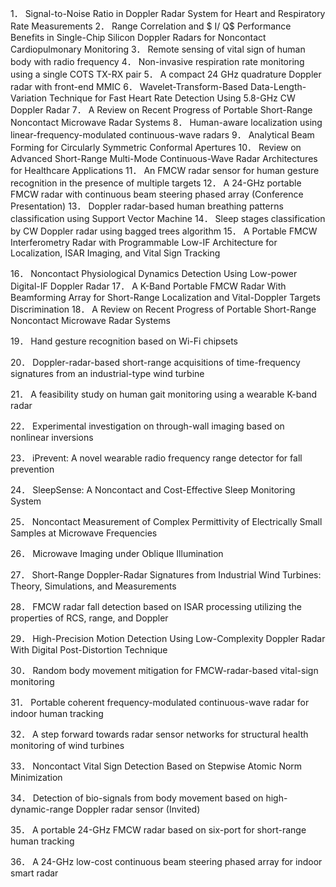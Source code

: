 1．	Signal-to-Noise Ratio in Doppler Radar System for Heart and Respiratory Rate Measurements
2．	Range Correlation and $ I/ Q$ Performance Benefits in Single-Chip Silicon Doppler Radars for Noncontact Cardiopulmonary Monitoring
3．	Remote sensing of vital sign of human body with radio frequency
4．	Non-invasive respiration rate monitoring using a single COTS TX-RX pair
5．	A compact 24 GHz quadrature Doppler radar with front-end MMIC
6．	Wavelet-Transform-Based Data-Length-Variation Technique for Fast Heart Rate Detection Using 5.8-GHz CW Doppler Radar
7．	A Review on Recent Progress of Portable Short-Range Noncontact Microwave Radar Systems
8．	Human-aware localization using linear-frequency-modulated continuous-wave radars
9．	Analytical Beam Forming for Circularly Symmetric Conformal Apertures
10．	Review on Advanced Short-Range Multi-Mode Continuous-Wave Radar Architectures for Healthcare Applications
11．	An FMCW radar sensor for human gesture recognition in the presence of multiple targets
12．	A 24-GHz portable FMCW radar with continuous beam steering phased array (Conference Presentation)
13．	Doppler radar-based human breathing patterns classification using Support Vector Machine
14．	Sleep stages classification by CW Doppler radar using bagged trees algorithm
15．	A Portable FMCW Interferometry Radar with Programmable Low-IF Architecture for Localization, ISAR Imaging, and Vital Sign Tracking

16．	Noncontact Physiological Dynamics Detection Using Low-power Digital-IF Doppler Radar
17．	A K-Band Portable FMCW Radar With Beamforming Array for Short-Range Localization and Vital-Doppler Targets Discrimination
18．	A Review on Recent Progress of Portable Short-Range Noncontact Microwave Radar Systems

19．	Hand gesture recognition based on Wi-Fi chipsets

20．	Doppler-radar-based short-range acquisitions of time-frequency signatures from an industrial-type wind turbine


21．	A feasibility study on human gait monitoring using a wearable K-band radar

22．	Experimental investigation on through-wall imaging based on nonlinear inversions

23．	iPrevent: A novel wearable radio frequency range detector for fall prevention


24．	SleepSense: A Noncontact and Cost-Effective Sleep Monitoring System

25．	Noncontact Measurement of Complex Permittivity of Electrically Small Samples at Microwave Frequencies

26．	Microwave Imaging under Oblique Illumination

27．	Short-Range Doppler-Radar Signatures from Industrial Wind Turbines: Theory, Simulations, and Measurements

28．	FMCW radar fall detection based on ISAR processing utilizing the properties of RCS, range, and Doppler

29．	High-Precision Motion Detection Using Low-Complexity Doppler Radar With Digital Post-Distortion Technique

30．	Random body movement mitigation for FMCW-radar-based vital-sign monitoring

31．	Portable coherent frequency-modulated continuous-wave radar for indoor human tracking

32．	A step forward towards radar sensor networks for structural health monitoring of wind turbines

33．	Noncontact Vital Sign Detection Based on Stepwise Atomic Norm Minimization

34．	Detection of bio-signals from body movement based on high-dynamic-range Doppler radar sensor (Invited)


35．	A portable 24-GHz FMCW radar based on six-port for short-range human tracking

36．	A 24-GHz low-cost continuous beam steering phased array for indoor smart radar


